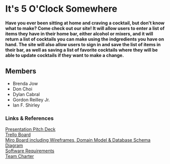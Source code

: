 # It's 5 O'Clock Somewhere

**Have you ever been sitting at home and craving a cocktail, but don't know what to make? Come check out our site! It will allow users to enter a list of items they have in their home bar, either alcohol or mixers, and it will return a list of cocktails you can make using the indgredients you have on hand. The site will also allow users to sign in and save the list of items in their bar, as well as saving a list of favorite cocktails where they will be able to update cocktails if they want to make a change.**

## Members

- Brenda Jow
- Don Choi
- Dylan Cabral
- Gordon Reilley Jr.
- Ian F. Shirley

### Links & References

[Presentation Pitch Deck](https://docs.google.com/presentation/d/1UmiJghxlB-vFz7o9l9rRSX3cgabhlFQUr6bnTTfseH0/edit?usp=sharing)<br>
[Trello Board](https://trello.com/b/oCAL1mup/301-final)<br>
[Miro Board including Wireframes, Domain Model & Database Schema Diagram](https://miro.com/app/board/uXjVP-D3b5E=/)<br>
[Software Requirements](/requirements.md)<br>
[Team Charter](/team-charter.md)
